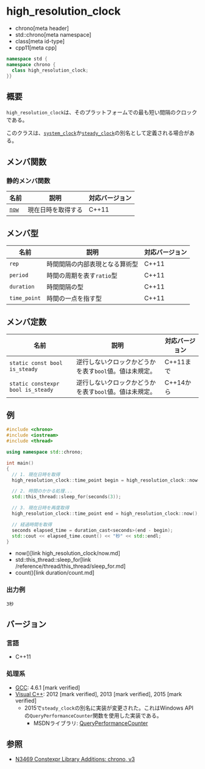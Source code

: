 # high_resolution_clock
* chrono[meta header]
* std::chrono[meta namespace]
* class[meta id-type]
* cpp11[meta cpp]

```cpp
namespace std {
namespace chrono {
  class high_resolution_clock;
}}
```

## 概要
`high_resolution_clock`は、そのプラットフォームでの最も短い間隔のクロックである。

このクラスは、[`system_clock`](/reference/chrono/system_clock.md)か[`steady_clock`](/reference/chrono/steady_clock.md)の別名として定義される場合がある。


## メンバ関数
### 静的メンバ関数

| 名前 | 説明 | 対応バージョン |
|-----------------------------------------|----------------|-------|
| [`now`](high_resolution_clock/now.md) | 現在日時を取得する | C++11 |


## メンバ型

| 名前 | 説明 | 対応バージョン |
|--------------|--------------------------------|-------|
| `rep`        | 時間間隔の内部表現となる算術型 | C++11 |
| `period`     | 時間の周期を表す`ratio`型      | C++11 |
| `duration`   | 時間間隔の型                   | C++11 |
| `time_point` | 時間の一点を指す型             | C++11 |


## メンバ定数

| 名前        | 説明 | 対応バージョン |
|-------------|--------------------------------------------------------|-------|
| `static const bool is_steady` | 逆行しないクロックかどうかを表す`bool`値。値は未規定。 | C++11まで |
| `static constexpr bool is_steady` | 逆行しないクロックかどうかを表す`bool`値。値は未規定。 | C++14から |


## 例
```cpp example
#include <chrono>
#include <iostream>
#include <thread>

using namespace std::chrono;

int main()
{
  // 1. 現在日時を取得
  high_resolution_clock::time_point begin = high_resolution_clock::now();

  // 2. 時間のかかる処理...
  std::this_thread::sleep_for(seconds(3));

  // 3. 現在日時を再度取得
  high_resolution_clock::time_point end = high_resolution_clock::now();

  // 経過時間を取得
  seconds elapsed_time = duration_cast<seconds>(end - begin);
  std::cout << elapsed_time.count() << "秒" << std::endl;
}
```
* now()[link high_resolution_clock/now.md]
* std::this_thread::sleep_for[link /reference/thread/this_thread/sleep_for.md]
* count()[link duration/count.md]

### 出力例
```
3秒
```

## バージョン
### 言語
- C++11

### 処理系
- [GCC](/implementation.md#gcc): 4.6.1 [mark verified]
- [Visual C++](/implementation.md#visual_cpp): 2012 [mark verified], 2013 [mark verified], 2015 [mark verified]
	- 2015で`steady_clock`の別名に実装が変更された。これはWindows APIの`QueryPerformanceCounter`関数を使用した実装である。
		- MSDNライブラリ: [QueryPerformanceCounter](https://docs.microsoft.com/ja-jp/windows/win32/api/profileapi/nf-profileapi-queryperformancecounter)

## 参照
- [N3469 Constexpr Library Additions: chrono, v3](http://www.open-std.org/jtc1/sc22/wg21/docs/papers/2012/n3469.html)

